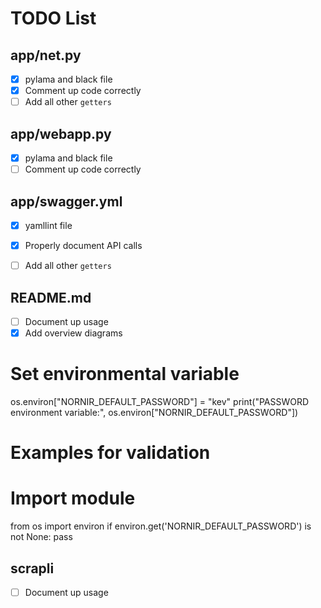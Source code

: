 # TODO List

## app/net.py

- [x] pylama and black file
- [x] Comment up code correctly
- [ ] Add all other `getters`
  
## app/webapp.py

- [x] pylama and black file
- [ ] Comment up code correctly

## app/swagger.yml

- [x] yamllint file
- [x] Properly document API calls
- [ ] Add all other `getters`


## README.md

- [ ] Document up usage
- [x] Add overview diagrams

# Set environmental variable
os.environ["NORNIR_DEFAULT_PASSWORD"] = "kev"
print("PASSWORD environment variable:", os.environ["NORNIR_DEFAULT_PASSWORD"])

# Examples for validation
# Import module
from os import environ
if environ.get('NORNIR_DEFAULT_PASSWORD') is not None:
    pass

## scrapli
- [ ] Document up usage

